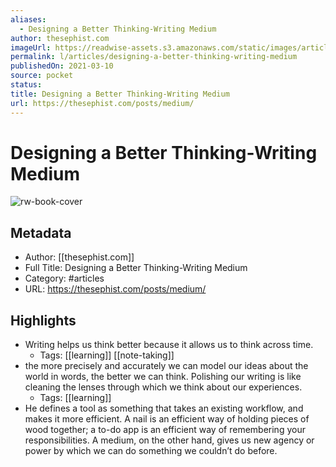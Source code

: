 ```yaml
---
aliases:
  - Designing a Better Thinking-Writing Medium
author: thesephist.com
imageUrl: https://readwise-assets.s3.amazonaws.com/static/images/article0.00998d930354.png
permalink: l/articles/designing-a-better-thinking-writing-medium
publishedOn: 2021-03-10
source: pocket
status: 
title: Designing a Better Thinking-Writing Medium
url: https://thesephist.com/posts/medium/
---
```

# Designing a Better Thinking-Writing Medium

![rw-book-cover](https://readwise-assets.s3.amazonaws.com/static/images/article0.00998d930354.png)

## Metadata

- Author: [[thesephist.com]]
- Full Title: Designing a Better Thinking-Writing Medium
- Category: #articles
- URL: https://thesephist.com/posts/medium/

## Highlights

- Writing helps us think better because it allows us to think across time.
    - Tags: [[learning]] [[note-taking]]
- the more precisely and accurately we can model our ideas about the world in words, the better we can think. Polishing our writing is like cleaning the lenses through which we think about our experiences.
    - Tags: [[learning]]
- He defines a tool as something that takes an existing workflow, and makes it more efficient. A nail is an efficient way of holding pieces of wood together; a to-do app is an efficient way of remembering your responsibilities. A medium, on the other hand, gives us new agency or power by which we can do something we couldn’t do before.
